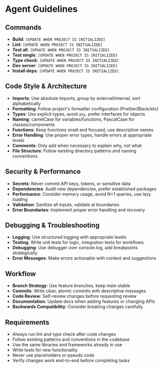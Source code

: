 # Agent Guidelines

## Commands
- **Build**: `[UPDATE WHEN PROJECT IS INITIALIZED]`
- **Lint**: `[UPDATE WHEN PROJECT IS INITIALIZED]`
- **Test all**: `[UPDATE WHEN PROJECT IS INITIALIZED]`
- **Test single**: `[UPDATE WHEN PROJECT IS INITIALIZED]`
- **Type check**: `[UPDATE WHEN PROJECT IS INITIALIZED]`
- **Dev server**: `[UPDATE WHEN PROJECT IS INITIALIZED]`
- **Install deps**: `[UPDATE WHEN PROJECT IS INITIALIZED]`

## Code Style & Architecture
- **Imports**: Use absolute imports, group by external/internal, sort alphabetically
- **Formatting**: Follow project's formatter configuration (Prettier/Black/etc)
- **Types**: Use explicit types, avoid `any`, prefer interfaces for objects
- **Naming**: camelCase for variables/functions, PascalCase for classes/components
- **Functions**: Keep functions small and focused, use descriptive names
- **Error Handling**: Use proper error types, handle errors at appropriate levels
- **Comments**: Only add when necessary to explain why, not what
- **File Structure**: Follow existing directory patterns and naming conventions

## Security & Performance
- **Secrets**: Never commit API keys, tokens, or sensitive data
- **Dependencies**: Audit new dependencies, prefer established packages
- **Performance**: Consider memory usage, avoid N+1 queries, use lazy loading
- **Validation**: Sanitize all inputs, validate at boundaries
- **Error Boundaries**: Implement proper error handling and recovery

## Debugging & Troubleshooting
- **Logging**: Use structured logging with appropriate levels
- **Testing**: Write unit tests for logic, integration tests for workflows
- **Debugging**: Use debugger over console.log, add breakpoints strategically
- **Error Messages**: Make errors actionable with context and suggestions

## Workflow
- **Branch Strategy**: Use feature branches, keep main stable
- **Commits**: Write clear, atomic commits with descriptive messages
- **Code Review**: Self-review changes before requesting review
- **Documentation**: Update docs when adding features or changing APIs
- **Backwards Compatibility**: Consider breaking changes carefully

## Requirements
- Always run lint and type check after code changes
- Follow existing patterns and conventions in the codebase
- Use the same libraries and frameworks already in use
- Write tests for new functionality
- Never use placeholders or pseudo code
- Verify changes work end-to-end before completing tasks 

